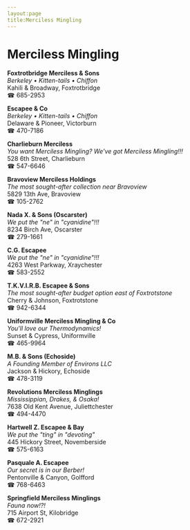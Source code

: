 ```yaml
---
layout:page
title:Merciless Mingling
---
```

# Merciless Mingling

**Foxtrotbridge Merciless & Sons**  
_Berkeley • Kitten-tails • Chiffon_  
Kahili & Broadway, Foxtrotbridge  
☎ 685-2953



**Escapee & Co**  
_Berkeley • Kitten-tails • Chiffon_  
Delaware & Pioneer, Victorburn  
☎ 470-7186



**Charlieburn Merciless**  
_You want Merciless Mingling? We've got Merciless Mingling!!!_  
528 6th Street, Charlieburn  
☎ 547-6646



**Bravoview Merciless Holdings**  
_The most sought-after collection near Bravoview_  
5829 13th Ave, Bravoview  
☎ 105-2762



**Nada X. & Sons (Oscarster)**  
_We put the "ne" in "cyanidine"!!!_  
8234 Birch Ave, Oscarster  
☎ 279-1661



**C.G. Escapee**  
_We put the "ne" in "cyanidine"!!!_  
4263 West Parkway, Xraychester  
☎ 583-2552



**T.K.V.I.R.B. Escapee & Sons**  
_The most sought-after budget option east of Foxtrotstone_  
Cherry & Johnson, Foxtrotstone  
☎ 942-6344



**Uniformville Merciless Mingling & Co**  
_You'll love our Thermodynamics!_  
Sunset & Cypress, Uniformville  
☎ 465-9964



**M.B. & Sons (Echoside)**  
_A Founding Member of Environs LLC_  
Jackson & Hickory, Echoside  
☎ 478-3119



**Revolutions Merciless Minglings**  
_Mississippian, Drakes, & Osaka!_  
7638 Old Kent Avenue, Juliettchester  
☎ 494-4470



**Hartwell Z. Escapee & Bay**  
_We put the "ting" in "devoting"_  
445 Hickory Street, Novemberside  
☎ 575-6163



**Pasquale A. Escapee**  
_Our secret is in our Berber!_  
Pentonville & Canyon, Golfford  
☎ 768-6463



**Springfield Merciless Minglings**  
_Fauna now!?!_  
715 Airport St, Kilobridge  
☎ 672-2921



